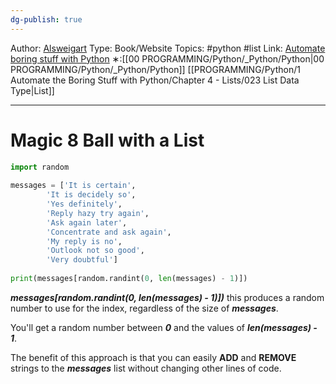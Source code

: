 ```yaml
---
dg-publish: true
---
```

Author: [Alsweigart](https://alsweigart.com/)
Type: Book/Website
Topics: #python #list 
Link: [Automate boring stuff with Python](https://automatetheboringstuff.com/)
∗:[[00 PROGRAMMING/Python/_Python/Python\|00 PROGRAMMING/Python/_Python/Python]] [[PROGRAMMING/Python/1 Automate the Boring Stuff with Python/Chapter 4 - Lists/023 List Data Type\|List]] 

---
# Magic 8 Ball with a List

```python
import random  
  
messages = ['It is certain',  
		'It is decidely so',  
		'Yes definitely',  
		'Reply hazy try again',  
		'Ask again later',  
		'Concentrate and ask again',  
		'My reply is no',  
		'Outlook not so good',  
		'Very doubtful']  
  
print(messages[random.randint(0, len(messages) - 1)])
```

___messages[random.randint(0, len(messages) - 1)])___ this  produces a random number to use for the index,
regardless of the size of ___messages___. 

You'll get a random number between ___0___ and the values of ___len(messages) - 1___. 

The benefit of this approach is that you can easily __ADD__ and __REMOVE__ strings to the ___messages___ list without changing other lines of code.